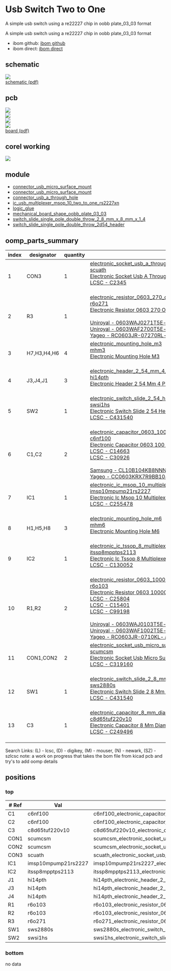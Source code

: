 # Usb Switch Two to One
A simple usb switch using a re22227 chip in oobb plate_03_03 format

A simple usb switch using a re22227 chip in oobb plate_03_03 format  
* ibom github: [ibom github](kicad/current_version/working/bom/ibom.html)
* ibom direct: [ibom direct](https://raw.githack.com/oomlout/oomlout_oomp_electronic_project_usb_switch/main/kicad/current_version/working/bom/ibom.html)

## schematic  
[![](kicad/current_version/working/working_schematic_600.png)](kicad/current_version/working/working_schematic.png)  
[schematic (pdf)](kicad/current_version/working/working_schematic.pdf)  

## pcb  
[![](kicad/current_version/working/working_3d_600.png)](kicad/current_version/working/working_3d.png)  
[![](kicad/current_version/working/working_3d_front_600.png)](kicad/current_version/working/working_3d_front.png)    
[![](kicad/current_version/working/working_3d_back_600.png)](kicad/current_version/working/working_3d_back.png)  
[![](kicad/current_version/working/working_600.png)](kicad/current_version/working/working.png)  
[board (pdf)](kicad/current_version/working/working.pdf)  

## corel working
![](working_600.png) 

## module
* [connector_usb_micro_surface_mount](https://github.com/oomlout/oomlout_oomp_module_src/tree/main/modules/connector_usb_micro_surface_mount/working) 
* [connector_usb_micro_surface_mount](https://github.com/oomlout/oomlout_oomp_module_src/tree/main/modules/connector_usb_micro_surface_mount/working) 
* [connector_usb_a_through_hole](https://github.com/oomlout/oomlout_oomp_module_src/tree/main/modules/connector_usb_a_through_hole/working) 
* [ic_usb_multiplexer_msop_10_two_to_one_rs2227xn](https://github.com/oomlout/oomlout_oomp_module_src/tree/main/modules/ic_usb_multiplexer_msop_10_two_to_one_rs2227xn/working) 
* [logic_glue](https://github.com/oomlout/oomlout_oomp_module_src/tree/main/modules/logic_glue/working) 
* [mechanical_board_shape_oobb_plate_03_03](https://github.com/oomlout/oomlout_oomp_module_src/tree/main/modules/mechanical_board_shape_oobb_plate_03_03/working) 
* [switch_slide_single_pole_double_throw_2_8_mm_x_8_mm_x_1_4](https://github.com/oomlout/oomlout_oomp_module_src/tree/main/modules/switch_slide_single_pole_double_throw_2_8_mm_x_8_mm_x_1_4/working) 
* [switch_slide_single_pole_double_throw_2d54_header](https://github.com/oomlout/oomlout_oomp_module_src/tree/main/modules/switch_slide_single_pole_double_throw_2d54_header/working) 



## oomp_parts_summary
| index | designator | quantity | oomp_id | 
| --- | --- | --- | --- | 
| 1 | CON3 | 1 | [electronic_socket_usb_a_through_hole](https://github.com/oomlout/oomlout_oomp_part_src/tree/main/parts/electronic_socket_usb_a_through_hole/working)<br>[scuath](https://github.com/oomlout/oomlout_oomp_part_src/tree/main/parts/electronic_socket_usb_a_through_hole/working)<br>[Electronic Socket Usb A Through Hole](https://github.com/oomlout/oomlout_oomp_part_src/tree/main/parts/electronic_socket_usb_a_through_hole/working)<br>[LCSC - C2345<br>](https://lcsc.com/product-detail/C2345.html)<br> | 
| 2 | R3 | 1 | [electronic_resistor_0603_270_ohm](https://github.com/oomlout/oomlout_oomp_part_src/tree/main/parts/electronic_resistor_0603_270_ohm/working)<br>[r6o271](https://github.com/oomlout/oomlout_oomp_part_src/tree/main/parts/electronic_resistor_0603_270_ohm/working)<br>[Electronic Resistor 0603 270 Ohm](https://github.com/oomlout/oomlout_oomp_part_src/tree/main/parts/electronic_resistor_0603_270_ohm/working)<br><br>[Uniroyal - 0603WAJ0271T5E- not in jlc basic parts]() [(L)  ](https://www.lcsc.com/search?q=0603WAJ0271T5E)[(D)  ](https://www.digikey.com/en/products?keywords=0603WAJ0271T5E)[(M)  ](https://www.mouser.com/Search/Refine?Keyword=0603WAJ0271T5E)[(N)  ](https://www.newark.com/search?st=0603WAJ0271T5E)[(SZ)  ](https://so.szlcsc.com/global.html?k=0603WAJ0271T5E)<br>[Uniroyal - 0603WAF2700T5E- jlc basic part]() [(L)  ](https://www.lcsc.com/search?q=0603WAF2700T5E)[(D)  ](https://www.digikey.com/en/products?keywords=0603WAF2700T5E)[(M)  ](https://www.mouser.com/Search/Refine?Keyword=0603WAF2700T5E)[(N)  ](https://www.newark.com/search?st=0603WAF2700T5E)[(SZ)  ](https://so.szlcsc.com/global.html?k=0603WAF2700T5E)<br>[Yageo - RC0603JR-07270RL- available everywhere](https://www.yageo.com/en/Chart/Download/pdf/RC0603JR-07270RL) [(L)  ](https://www.lcsc.com/search?q=RC0603JR-07270RL)[(D)  ](https://www.digikey.com/en/products?keywords=RC0603JR-07270RL)[(M)  ](https://www.mouser.com/Search/Refine?Keyword=RC0603JR-07270RL)[(N)  ](https://www.newark.com/search?st=RC0603JR-07270RL)[(SZ)  ](https://so.szlcsc.com/global.html?k=RC0603JR-07270RL)<br> | 
| 3 | H7,H3,H4,H6 | 4 | [electronic_mounting_hole_m3](https://github.com/oomlout/oomlout_oomp_part_src/tree/main/parts/electronic_mounting_hole_m3/working)<br>[mhm3](https://github.com/oomlout/oomlout_oomp_part_src/tree/main/parts/electronic_mounting_hole_m3/working)<br>[Electronic Mounting Hole M3](https://github.com/oomlout/oomlout_oomp_part_src/tree/main/parts/electronic_mounting_hole_m3/working)<br><br> | 
| 4 | J3,J4,J1 | 3 | [electronic_header_2_54_mm_4_pin_through_hole](https://github.com/oomlout/oomlout_oomp_part_src/tree/main/parts/electronic_header_2_54_mm_4_pin_through_hole/working)<br>[hi14pth](https://github.com/oomlout/oomlout_oomp_part_src/tree/main/parts/electronic_header_2_54_mm_4_pin_through_hole/working)<br>[Electronic Header 2 54 Mm 4 Pin Through Hole](https://github.com/oomlout/oomlout_oomp_part_src/tree/main/parts/electronic_header_2_54_mm_4_pin_through_hole/working)<br><br> | 
| 5 | SW2 | 1 | [electronic_switch_slide_2_54_header_surface_mount_single_pole_double_throw](https://github.com/oomlout/oomlout_oomp_part_src/tree/main/parts/electronic_switch_slide_2_54_header_surface_mount_single_pole_double_throw/working)<br>[swsi1hs](https://github.com/oomlout/oomlout_oomp_part_src/tree/main/parts/electronic_switch_slide_2_54_header_surface_mount_single_pole_double_throw/working)<br>[Electronic Switch Slide 2 54 Header Surface Mount Single Pole Double Throw](https://github.com/oomlout/oomlout_oomp_part_src/tree/main/parts/electronic_switch_slide_2_54_header_surface_mount_single_pole_double_throw/working)<br>[LCSC - C431540<br>](https://lcsc.com/product-detail/C431540.html)<br> | 
| 6 | C1,C2 | 2 | [electronic_capacitor_0603_100_nano_farad](https://github.com/oomlout/oomlout_oomp_part_src/tree/main/parts/electronic_capacitor_0603_100_nano_farad/working)<br>[c6nf100](https://github.com/oomlout/oomlout_oomp_part_src/tree/main/parts/electronic_capacitor_0603_100_nano_farad/working)<br>[Electronic Capacitor 0603 100 Nano Farad](https://github.com/oomlout/oomlout_oomp_part_src/tree/main/parts/electronic_capacitor_0603_100_nano_farad/working)<br>[LCSC - C14663<br>](https://lcsc.com/product-detail/C14663.html)[LCSC - C30926<br>](https://lcsc.com/product-detail/C30926.html)<br>[Samsung - CL10B104KB8NNNC](https://product.samsungsem.com/mlcc/CL10B104KB8NNN.do) [(L)  ](https://www.lcsc.com/search?q=CL10B104KB8NNNC)[(D)  ](https://www.digikey.com/en/products?keywords=CL10B104KB8NNNC)[(M)  ](https://www.mouser.com/Search/Refine?Keyword=CL10B104KB8NNNC)[(N)  ](https://www.newark.com/search?st=CL10B104KB8NNNC)[(SZ)  ](https://so.szlcsc.com/global.html?k=CL10B104KB8NNNC)<br>[Yageo - CC0603KRX7R9BB104](https://www.yageo.com/en/Chart/Download/pdf/CC0603KRX7R9BB104) [(L)  ](https://www.lcsc.com/search?q=CC0603KRX7R9BB104)[(D)  ](https://www.digikey.com/en/products?keywords=CC0603KRX7R9BB104)[(M)  ](https://www.mouser.com/Search/Refine?Keyword=CC0603KRX7R9BB104)[(N)  ](https://www.newark.com/search?st=CC0603KRX7R9BB104)[(SZ)  ](https://so.szlcsc.com/global.html?k=CC0603KRX7R9BB104)<br> | 
| 7 | IC1 | 1 | [electronic_ic_msop_10_multiplexer_usb_multiplexer_two_to_one_jiangsu_runic_tech_rs2227xn](https://github.com/oomlout/oomlout_oomp_part_src/tree/main/parts/electronic_ic_msop_10_multiplexer_usb_multiplexer_two_to_one_jiangsu_runic_tech_rs2227xn/working)<br>[imsp10mpump21rs2227](https://github.com/oomlout/oomlout_oomp_part_src/tree/main/parts/electronic_ic_msop_10_multiplexer_usb_multiplexer_two_to_one_jiangsu_runic_tech_rs2227xn/working)<br>[Electronic Ic Msop 10 Multiplexer Usb Multiplexer Two To One Jiangsu Runic Tech Rs2227Xn](https://github.com/oomlout/oomlout_oomp_part_src/tree/main/parts/electronic_ic_msop_10_multiplexer_usb_multiplexer_two_to_one_jiangsu_runic_tech_rs2227xn/working)<br>[LCSC - C255478<br>](https://lcsc.com/product-detail/C255478.html)<br> | 
| 8 | H1,H5,H8 | 3 | [electronic_mounting_hole_m6](https://github.com/oomlout/oomlout_oomp_part_src/tree/main/parts/electronic_mounting_hole_m6/working)<br>[mhm6](https://github.com/oomlout/oomlout_oomp_part_src/tree/main/parts/electronic_mounting_hole_m6/working)<br>[Electronic Mounting Hole M6](https://github.com/oomlout/oomlout_oomp_part_src/tree/main/parts/electronic_mounting_hole_m6/working)<br><br> | 
| 9 | IC2 | 1 | [electronic_ic_tssop_8_multiplexer_power_multiplexer_texas_instruments_tps2113apw](https://github.com/oomlout/oomlout_oomp_part_src/tree/main/parts/electronic_ic_tssop_8_multiplexer_power_multiplexer_texas_instruments_tps2113apw/working)<br>[itssp8mpptps2113](https://github.com/oomlout/oomlout_oomp_part_src/tree/main/parts/electronic_ic_tssop_8_multiplexer_power_multiplexer_texas_instruments_tps2113apw/working)<br>[Electronic Ic Tssop 8 Multiplexer Power Multiplexer Texas Instruments Tps2113Apw](https://github.com/oomlout/oomlout_oomp_part_src/tree/main/parts/electronic_ic_tssop_8_multiplexer_power_multiplexer_texas_instruments_tps2113apw/working)<br>[LCSC - C130052<br>](https://lcsc.com/product-detail/C130052.html)<br> | 
| 10 | R1,R2 | 2 | [electronic_resistor_0603_10000_ohm](https://github.com/oomlout/oomlout_oomp_part_src/tree/main/parts/electronic_resistor_0603_10000_ohm/working)<br>[r6o103](https://github.com/oomlout/oomlout_oomp_part_src/tree/main/parts/electronic_resistor_0603_10000_ohm/working)<br>[Electronic Resistor 0603 10000 Ohm](https://github.com/oomlout/oomlout_oomp_part_src/tree/main/parts/electronic_resistor_0603_10000_ohm/working)<br>[LCSC - C25804<br>](https://lcsc.com/product-detail/C25804.html)[LCSC - C15401<br>](https://lcsc.com/product-detail/C15401.html)[LCSC - C99198<br>](https://lcsc.com/product-detail/C99198.html)<br>[Uniroyal - 0603WAJ0103T5E- not in jlc basic parts]() [(L)  ](https://www.lcsc.com/search?q=0603WAJ0103T5E)[(D)  ](https://www.digikey.com/en/products?keywords=0603WAJ0103T5E)[(M)  ](https://www.mouser.com/Search/Refine?Keyword=0603WAJ0103T5E)[(N)  ](https://www.newark.com/search?st=0603WAJ0103T5E)[(SZ)  ](https://so.szlcsc.com/global.html?k=0603WAJ0103T5E)<br>[Uniroyal - 0603WAF1002T5E- jlc basic part]() [(L)  ](https://www.lcsc.com/search?q=0603WAF1002T5E)[(D)  ](https://www.digikey.com/en/products?keywords=0603WAF1002T5E)[(M)  ](https://www.mouser.com/Search/Refine?Keyword=0603WAF1002T5E)[(N)  ](https://www.newark.com/search?st=0603WAF1002T5E)[(SZ)  ](https://so.szlcsc.com/global.html?k=0603WAF1002T5E)<br>[Yageo - RC0603JR-0710KL- available everywhere](https://www.yageo.com/en/Chart/Download/pdf/RC0603JR-0710KL) [(L)  ](https://www.lcsc.com/search?q=RC0603JR-0710KL)[(D)  ](https://www.digikey.com/en/products?keywords=RC0603JR-0710KL)[(M)  ](https://www.mouser.com/Search/Refine?Keyword=RC0603JR-0710KL)[(N)  ](https://www.newark.com/search?st=RC0603JR-0710KL)[(SZ)  ](https://so.szlcsc.com/global.html?k=RC0603JR-0710KL)<br> | 
| 11 | CON1,CON2 | 2 | [electronic_socket_usb_micro_surface_mount](https://github.com/oomlout/oomlout_oomp_part_src/tree/main/parts/electronic_socket_usb_micro_surface_mount/working)<br>[scumcsm](https://github.com/oomlout/oomlout_oomp_part_src/tree/main/parts/electronic_socket_usb_micro_surface_mount/working)<br>[Electronic Socket Usb Micro Surface Mount](https://github.com/oomlout/oomlout_oomp_part_src/tree/main/parts/electronic_socket_usb_micro_surface_mount/working)<br>[LCSC - C319160<br>](https://lcsc.com/product-detail/C319160.html)<br> | 
| 12 | SW1 | 1 | [electronic_switch_slide_2_8_mm_x_8_mm_x_1_4_mm_surface_mount_single_pole_double_throw](https://github.com/oomlout/oomlout_oomp_part_src/tree/main/parts/electronic_switch_slide_2_8_mm_x_8_mm_x_1_4_mm_surface_mount_single_pole_double_throw/working)<br>[sws2880s](https://github.com/oomlout/oomlout_oomp_part_src/tree/main/parts/electronic_switch_slide_2_8_mm_x_8_mm_x_1_4_mm_surface_mount_single_pole_double_throw/working)<br>[Electronic Switch Slide 2 8 Mm X 8 Mm X 1 4 Mm Surface Mount Single Pole Double Throw](https://github.com/oomlout/oomlout_oomp_part_src/tree/main/parts/electronic_switch_slide_2_8_mm_x_8_mm_x_1_4_mm_surface_mount_single_pole_double_throw/working)<br>[LCSC - C431540<br>](https://lcsc.com/product-detail/C431540.html)<br> | 
| 13 | C3 | 1 | [electronic_capacitor_8_mm_diameter_6_5_mm_tall_electrolytic_220_micro_farad_10_volt](https://github.com/oomlout/oomlout_oomp_part_src/tree/main/parts/electronic_capacitor_8_mm_diameter_6_5_mm_tall_electrolytic_220_micro_farad_10_volt/working)<br>[c8d65tuf220v10](https://github.com/oomlout/oomlout_oomp_part_src/tree/main/parts/electronic_capacitor_8_mm_diameter_6_5_mm_tall_electrolytic_220_micro_farad_10_volt/working)<br>[Electronic Capacitor 8 Mm Diameter 6 5 Mm Tall Electrolytic 220 Micro Farad 10 Volt](https://github.com/oomlout/oomlout_oomp_part_src/tree/main/parts/electronic_capacitor_8_mm_diameter_6_5_mm_tall_electrolytic_220_micro_farad_10_volt/working)<br>[LCSC - C249496<br>](https://lcsc.com/product-detail/C249496.html)<br> | 

Search Links: (L) - lcsc, (D) - digikey, (M) - mouser, (N) - newark, (SZ) - szlcsc
note: a work on progress that takes the bom file from kicad pcb and try's to add oomp details


## positions
### top
| # Ref | Val | Package | PosX | PosY | Rot | Side | 
| --- | --- | --- | --- | --- | --- | --- | 
| C1 | c6nf100 | c6nf100_electronic_capacitor_0603_100_nano_farad | 3.0 | 1.725 | -90.0 | top | 
| C2 | c6nf100 | c6nf100_electronic_capacitor_0603_100_nano_farad | -9.0 | -9.5 | 0.0 | top | 
| C3 | c8d65tuf220v10 | c8d65tuf220v10_electronic_capacitor_8_mm_diameter_6_5_mm_tall_electrolytic_220_micro_farad_10_volt | -7.55 | -4.0 | 0.0 | top | 
| CON1 | scumcsm | scumcsm_electronic_socket_usb_micro_surface_mount | -21.11 | 3.175 | -90.0 | top | 
| CON2 | scumcsm | scumcsm_electronic_socket_usb_micro_surface_mount | -21.11 | -11.825 | -90.0 | top | 
| CON3 | scuath | scuath_electronic_socket_usb_a_through_hole | 12.7 | -5.73 | 90.0 | top | 
| IC1 | imsp10mpump21rs2227 | imsp10mpump21rs2227_electronic_ic_msop_10_multiplexer_usb_multiplexer_two_to_one_jiangsu_runic_tech_rs2227xn | 0.0 | 0.0 | -90.0 | top | 
| IC2 | itssp8mpptps2113 | itssp8mpptps2113_electronic_ic_tssop_8_multiplexer_power_multiplexer_texas_instruments_tps2113apw | -15.0 | -4.5 | -90.0 | top | 
| J1 | hi14pth | hi14pth_electronic_header_2_54_mm_4_pin_through_hole | 19.0 | -6.0 | 180.0 | top | 
| J3 | hi14pth | hi14pth_electronic_header_2_54_mm_4_pin_through_hole | -15.5 | 6.0 | 90.0 | top | 
| J4 | hi14pth | hi14pth_electronic_header_2_54_mm_4_pin_through_hole | -12.5 | -18.5 | -90.0 | top | 
| R1 | r6o103 | r6o103_electronic_resistor_0603_10000_ohm | 2.0 | -4.0 | 0.0 | top | 
| R2 | r6o103 | r6o103_electronic_resistor_0603_10000_ohm | 2.175 | 4.5 | 0.0 | top | 
| R3 | r6o271 | r6o271_electronic_resistor_0603_270_ohm | -15.5 | 0.5 | 0.0 | top | 
| SW1 | sws2880s | sws2880s_electronic_switch_slide_2_8_mm_x_8_mm_x_1_4_mm_surface_mount_single_pole_double_throw | 0.0 | -19.5 | 0.0 | top | 
| SW2 | swsi1hs | swsi1hs_electronic_switch_slide_2_54_header_surface_mount_single_pole_double_throw | -0.04 | -7.5 | 90.0 | top | 

### bottom
no data
